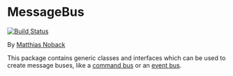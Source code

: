 # MessageBus

[![Build Status](https://travis-ci.org/SimpleBus/MessageBus.svg?branch=master)](https://travis-ci.org/SimpleBus/MessageBus)

By [Matthias Noback](http://php-and-symfony.matthiasnoback.nl/)

This package contains generic classes and interfaces which can be used to create message buses, like a [command bus](doc/command_bus.md) or an [event bus](doc/event_bus.md).
